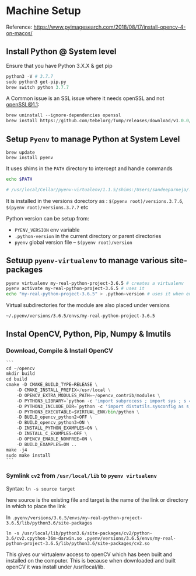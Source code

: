 # Machine Setup

Reference: https://www.pyimagesearch.com/2018/08/17/install-opencv-4-on-macos/

## Install Python @ System level

Ensure that you have Python 3.X.X & get pip

```python
python3 -V # 3.7.7
sudo python3 get-pip.py
brew switch python 3.7.7
```

A Common issue is an SSL issue where it needs openSSL and not openSSL@1.1: 

```python
brew uninstall --ignore-dependencies openssl
brew install https://github.com/tebelorg/Tump/releases/download/v1.0.0/openssl.rb
```



## Setup `Pyenv` to manage Python at System Level

```bsah
brew update
brew install pyenv
```



It uses shims in the `PATH` directory to intercept and handle commands

```bash
echo $PATH

# /usr/local/Cellar/pyenv-virtualenv/1.1.5/shims:/Users/sandeeparneja/.pyenv/shims
```



It is installed in the versions dorectory as : `$(pyenv root)/versions.3.7.6`, `$(pyenv root)/versions.3.7.7` etc

Python version can be setup from:

- `PYENV_VERSION` env variable
- `.python-version` in the current directory or parent directories
- `pyenv` global version file – `$(pyenv root)/version`



## Setuup `pyenv-virtualenv` to manage various site-packages

```bash
pyenv virtualenv my-real-python-project-3.6.5 # creates a virtualenv
pyenv activate my-real-python-project-3.6.5 # uses it
echo "my-real-python-project-3.6.5" > .python-version # uses it when entering directory
```

Virtual subdirectories for the module are also placed under versions
```bash
~/.pyenv/versions/3.6.5/envs/my-real-python-project-3.6.5
```

## Instal OpenCV, Python, Pip, Numpy & Imutils



### Download, Compile & Install OpenCV



~~~python
```
cd ~/opencv
mkdir build
cd build
cmake -D CMAKE_BUILD_TYPE=RELEASE \
    -D CMAKE_INSTALL_PREFIX=/usr/local \
    -D OPENCV_EXTRA_MODULES_PATH=~/opencv_contrib/modules \
    -D PYTHON3_LIBRARY=`python -c 'import subprocess ; import sys ; s = subprocess.check_output("python-config --configdir", shell=True).decode("utf-8").strip() ; (M, m) = sys.version_info[:2] ; print("{}/libpython{}.{}.dylib".format(s, M, m))'` \
    -D PYTHON3_INCLUDE_DIR=`python -c 'import distutils.sysconfig as s; print(s.get_python_inc())'` \
    -D PYTHON3_EXECUTABLE=$VIRTUAL_ENV/bin/python \
    -D BUILD_opencv_python2=OFF \
    -D BUILD_opencv_python3=ON \
    -D INSTALL_PYTHON_EXAMPLES=ON \
    -D INSTALL_C_EXAMPLES=OFF \
    -D OPENCV_ENABLE_NONFREE=ON \
    -D BUILD_EXAMPLES=ON ..
make -j4
sudo make install
```
~~~



### Symlink `cv2` from `/usr/local/lib` to `pyenv virtualenv`

Syntax: `ln -s source target`

here source is the existing file
and target is the name of the link or directory in which to place the link

In `.pyenv/versions/3.6.5/envs/my-real-python-project-3.6.5/lib/python3.6/site-packages`

```
ln -s /usr/local/lib/python3.6/site-packages/cv2/python-3.6/cv2.cpython-36m-darwin.so .pyenv/versions/3.6.5/envs/my-real-python-project-3.6.5/lib/python3.6/site-packages/cv2.so
```

This gives our virtualenv access to openCV which has been built and installed on the computer.
This is because when downloaded and built openCV it was install under /usr/local/lib.



